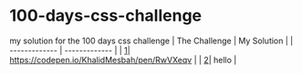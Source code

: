# 100-days-css-challenge
my solution for the 100 days css challenge
| The Challenge   | My Solution |
| ------------- | ------------- |
| [1](https://100dayscss.com/days/1/)| https://codepen.io/KhalidMesbah/pen/RwVXeqv  |
| [2](https://100dayscss.com/days/2/)|  hello |
